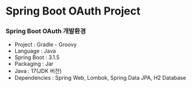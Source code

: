 # Spring Boot OAuth Project

### Spring Boot OAuth 개발환경

- Project : Gradle - Groovy
- Language : Java
- Spring Boot : 3.1.5
- Packaging : Jar
- Java : 17(JDK 버전)
- Dependencies : Spring Web, Lombok, Spring Data JPA, H2 Database